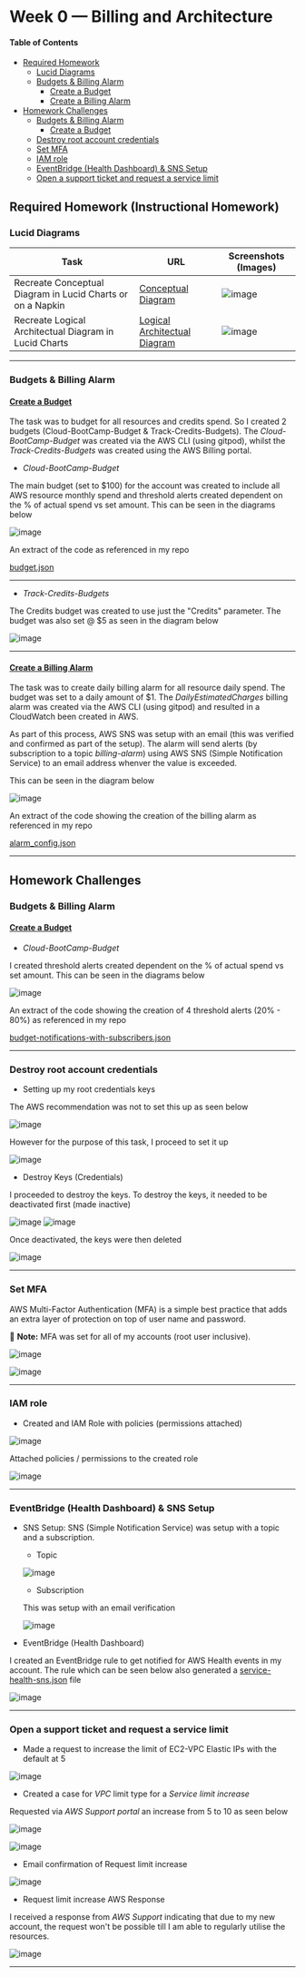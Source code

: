 # Week 0 — Billing and Architecture

#### Table of Contents

+ [Required Homework](https://github.com/morpheus04/aws-bootcamp-cruddur-2023/blob/main/journal/week0.md#required-homework-instructional-homework)
  - [Lucid Diagrams](https://github.com/morpheus04/aws-bootcamp-cruddur-2023/blob/main/journal/week0.md#lucid-diagrams)
  - [Budgets & Billing Alarm](https://github.com/morpheus04/aws-bootcamp-cruddur-2023/blob/main/journal/week0.md#budgets--billing-alarm)
      - [Create a Budget](https://github.com/morpheus04/aws-bootcamp-cruddur-2023/blob/main/journal/week0.md#create-a-budget)
      - [Create a Billing Alarm](https://github.com/morpheus04/aws-bootcamp-cruddur-2023/blob/main/journal/week0.md#create-a-billing-alarm)
+ [Homework Challenges](https://github.com/morpheus04/aws-bootcamp-cruddur-2023/blob/main/journal/week0.md#homework-challenges)
  - [Budgets & Billing Alarm](https://github.com/morpheus04/aws-bootcamp-cruddur-2023/blob/main/journal/week0.md#budgets--billing-alarm-1)
      - [Create a Budget](https://github.com/morpheus04/aws-bootcamp-cruddur-2023/blob/main/journal/week0.md#create-a-budget-1)
  - [Destroy root account credentials](https://github.com/morpheus04/aws-bootcamp-cruddur-2023/blob/main/journal/week0.md#destroy-root-account-credentials)
  - [Set MFA](https://github.com/morpheus04/aws-bootcamp-cruddur-2023/blob/main/journal/week0.md#set-mfa)
  - [IAM role](https://github.com/morpheus04/aws-bootcamp-cruddur-2023/blob/main/journal/week0.md#iam-role)
  - [EventBridge (Health Dashboard) & SNS Setup](https://github.com/morpheus04/aws-bootcamp-cruddur-2023/blob/main/journal/week0.md#eventbridge-health-dashboard--sns-setup)
  - [Open a support ticket and request a service limit](https://github.com/morpheus04/aws-bootcamp-cruddur-2023/blob/main/journal/week0.md#open-a-support-ticket-and-request-a-service-limit)

## Required Homework (Instructional Homework)

### Lucid Diagrams
|Task|URL|Screenshots (Images)|
|----|-----|-------|
|Recreate Conceptual Diagram in Lucid Charts or on a Napkin|[Conceptual Diagram](https://lucid.app/lucidchart/621ecb99-b13c-41be-9775-85153ace2582/edit?viewport_loc=-399%2C65%2C2219%2C1089%2C0_0&invitationId=inv_6eecf645-1a68-4568-a410-ccb1bb77fb4e)|![image](https://user-images.githubusercontent.com/37842433/219356770-c133397c-7660-41f1-9ccf-d3ebb7b1f256.png)|
|Recreate Logical Architectual Diagram in Lucid Charts|[Logical Architectual Diagram](https://lucid.app/lucidchart/621ecb99-b13c-41be-9775-85153ace2582/edit?viewport_loc=-148%2C159%2C2219%2C1089%2CxmCwnDjlFT5Z&invitationId=inv_6eecf645-1a68-4568-a410-ccb1bb77fb4e)|![image](https://user-images.githubusercontent.com/37842433/219059219-a714e261-9435-4268-8743-3fe21ed4e40a.png)|  


 ---
 


### Budgets & Billing Alarm

#### <ins>Create a Budget</ins>

The task was to budget for all resources and credits spend. So I created 2 budgets (Cloud-BootCamp-Budget & Track-Credits-Budgets). The *Cloud-BootCamp-Budget* was created via the AWS CLI (using gitpod), whilst the *Track-Credits-Budgets* was created using the AWS Billing portal.

- *Cloud-BootCamp-Budget*

The main budget (set to $100) for the account was created to include all AWS resource monthly spend and threshold alerts created dependent on the % of actual spend vs set amount. This can be seen in the diagrams below

![image](https://user-images.githubusercontent.com/37842433/219105210-78e592f5-fd9d-4e41-950d-45bac18c05ed.png)

An extract of the code as referenced in my repo

[budget.json](https://github.com/morpheus04/aws-bootcamp-cruddur-2023/blob/main/aws/json/budget.json)

***


- *Track-Credits-Budgets*

The Credits budget was created to use just the "Credits" parameter. The budget was also set @ $5 as seen in the diagram below

![image](https://user-images.githubusercontent.com/37842433/219103833-e913eec7-f53a-4774-a17d-7e57c9a74227.png)

***

#### <ins>Create a Billing Alarm</ins>

The task was to create daily billing alarm for all resource daily spend. The budget was set to a daily amount of $1. The *DailyEstimatedCharges* billing alarm was created via the AWS CLI (using gitpod) and resulted in a CloudWatch been created in AWS.

As part of this process, AWS SNS was setup with an email (this was verified and confirmed as part of the setup). The alarm will send alerts (by subscription to a topic *billing-alarm*) using AWS SNS (Simple Notification Service) to an email address whenver the value is exceeded.

This can be seen in the diagram below

![image](https://user-images.githubusercontent.com/37842433/219127470-d332fb6b-4eeb-4473-9575-4217d1b36cce.png)

An extract of the code showing the creation of the billing alarm as referenced in my repo

[alarm_config.json](https://github.com/morpheus04/aws-bootcamp-cruddur-2023/blob/main/aws/json/alarm_config.json)

***

## Homework Challenges

### Budgets & Billing Alarm

#### <ins>Create a Budget</ins>

- *Cloud-BootCamp-Budget*

I created threshold alerts created dependent on the % of actual spend vs set amount. This can be seen in the diagrams below

![image](https://user-images.githubusercontent.com/37842433/219121541-70c05e71-f95f-45c5-8740-ea0bb65c6858.png)

An extract of the code showing the creation of 4 threshold alerts (20% - 80%) as referenced in my repo

[budget-notifications-with-subscribers.json](https://github.com/morpheus04/aws-bootcamp-cruddur-2023/blob/main/aws/json/budget-notifications-with-subscribers.json)

---

### Destroy root account credentials

- Setting up my root credentials keys

The AWS recommendation was not to set this up as seen below

![image](https://user-images.githubusercontent.com/37842433/219369618-98c260cf-c015-476d-a22e-e6b5722f1c0b.png)

However for the purpose of this task, I proceed to set it up

![image](https://user-images.githubusercontent.com/37842433/219370099-065014e3-f820-4970-85dd-48ed9a69f438.png)


- Destroy Keys (Credentials)

I proceeded to destroy the keys. To destroy the keys, it needed to be deactivated first (made inactive)

![image](https://user-images.githubusercontent.com/37842433/219369995-370906ce-5100-45a3-9c18-d99d7df08488.png)
![image](https://user-images.githubusercontent.com/37842433/219372222-70187982-0d0d-4175-936e-1072281a0a4a.png)


Once deactivated, the keys were then deleted

![image](https://user-images.githubusercontent.com/37842433/219372265-e009175c-385c-4928-8fb7-368ce97bcb4a.png)

---

### Set MFA

AWS Multi-Factor Authentication (MFA) is a simple best practice that adds an extra layer of protection on top of user name and password.

:memo: **Note:** MFA was set for all of my accounts (root user inclusive).

![image](https://user-images.githubusercontent.com/37842433/219368967-9be9f6f7-088a-4da5-bd9f-f2fd30c3a69a.png)

![image](https://user-images.githubusercontent.com/37842433/219369039-e7aa93ea-6ae0-4846-a1c1-2c9fa048da9d.png)

---

### IAM role

- Created and IAM Role with policies (permissions attached)

![image](https://user-images.githubusercontent.com/37842433/219373605-3b5c0376-bb7d-460e-9b7f-9807a1091bed.png)

Attached policies / permissions to the created role

![image](https://user-images.githubusercontent.com/37842433/219373696-6a31f4f9-dc86-4c13-8167-a8d13f818e3a.png)


---

### EventBridge (Health Dashboard) & SNS Setup

- SNS Setup: SNS (Simple Notification Service) was setup with a topic and a subscription.

  - Topic
  
  ![image](https://user-images.githubusercontent.com/37842433/219375474-b58aa7b3-33ec-41ec-941d-fccd6d771622.png)

  
  - Subscription
  
  This was setup with an email verification
  
  ![image](https://user-images.githubusercontent.com/37842433/219375801-3a86057f-2fe0-4ddb-acea-35a5c571fd1c.png)
  
  
- EventBridge (Health Dashboard)

I created an EventBridge rule to get notified for AWS Health events in my account. The rule which can be seen below also generated a [service-health-sns.json](https://github.com/morpheus04/aws-bootcamp-cruddur-2023/main/journal/assets/service-health-sns.json) file


![image](https://user-images.githubusercontent.com/37842433/219377414-d9383afb-08fc-45a8-92ae-58a5d8c29ca3.png)


---

### Open a support ticket and request a service limit

- Made a request to increase the limit of EC2-VPC Elastic IPs with the default at 5

![image](https://user-images.githubusercontent.com/37842433/219363826-31542e88-433d-4e85-8987-218e79d27f1c.png)

- Created a case for *VPC* limit type for a *Service limit increase*

Requested via *AWS Support portal* an increase from 5 to 10 as seen below

![image](https://user-images.githubusercontent.com/37842433/219364327-5ab974da-88b2-4310-9536-a74cf486ddab.png)

![image](https://user-images.githubusercontent.com/37842433/219365293-39b84623-1b24-4bbc-8a5e-e299d5dedf30.png)


- Email confirmation of Request limit increase

![image](https://user-images.githubusercontent.com/37842433/219367995-fdaf04cd-8ef3-4a62-ac88-4311e097f2a2.png)

- Request limit increase AWS Response

I received a response from *AWS Support* indicating that due to my new account, the request won't be possible till I am able to regularly utilise the resources.

![image](https://user-images.githubusercontent.com/37842433/219367666-6783ebde-da31-4aa9-a67a-7c8da01bd62f.png)

---

